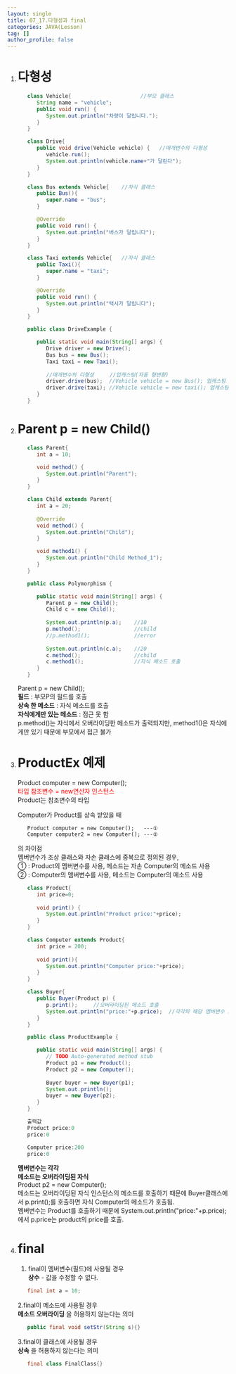 ```yaml
---
layout: single
title: 07_17.다형성과 final
categories: JAVA(Lesson)
tag: []
author_profile: false
---
```


1. # 다형성
   ```java
      class Vehicle{				      //부모 클래스
         String name = "vehicle";
         public void run() {
            System.out.println("차량이 달립니다.");
         }
      }

      class Drive{		
         public void drive(Vehicle vehicle) {	//매개변수의 다형성
            vehicle.run();
            System.out.println(vehicle.name+"가 달린다");
         }
      }

      class Bus extends Vehicle{    //자식 클래스
         public Bus(){
            super.name = "bus";
         }

         @Override
         public void run() {
            System.out.println("버스가 달립니다");
         }
      }

      class Taxi extends Vehicle{	//자식 클래스
         public Taxi(){
            super.name = "taxi";
         }

         @Override
         public void run() {
            System.out.println("택시가 달립니다");
         }
      }

      public class DriveExample {

         public static void main(String[] args) {
            Drive driver = new Drive();
            Bus bus = new Bus();
            Taxi taxi = new Taxi();
            
            //매개변수의 다형성		//업캐스팅(자동 형변환)
            driver.drive(bus);	//Vehicle vehicle = new Bus(); 업캐스팅
            driver.drive(taxi);	//Vehicle vehicle = new taxi(); 업캐스팅
         }
      }
   ```   

1. # Parent p = new Child()
   ```java
      class Parent{
         int a = 10;

         void method() {
            System.out.println("Parent");
         }
      }

      class Child extends Parent{
         int a = 20;
         
         @Override
         void method() {
            System.out.println("Child");
         }

         void method1() {
            System.out.println("Child Method_1");
         }
      }

      public class Polymorphism {

         public static void main(String[] args) {
            Parent p = new Child();
            Child c = new Child();
            
            System.out.println(p.a); 	//10
            p.method();					//child
            //p.method1();				//error
            
            System.out.println(c.a);	//20
            c.method();					//child
            c.method1();				//자식 메소드 호출
         }
      }
   ```   
   Parent p = new Child();   
   __필드__ : 부모P의 필드를 호출   
   __상속 한 메소드__ : 자식 메소드를 호출   
   __자식에게만 있는 메소드__ : 접근 못 함   
   p.method()는 자식에서 오버라이딩한 메소드가 출력되지만, method1()은 자식에게만 있기 때문에 부모에서 접근 불가   


1. # ProductEx 예제

   Product computer = new Computer();   
   <span style="color:red">타입 참조변수 = new연산자 인스턴스</span>   
   Product는 참조변수의 타입   

   Computer가 Product를 상속 받았을 때   
   ```
      Product computer = new Computer();   ---①
      Computer computer2 = new Computer(); ---②
   ```   
   의 차이점   
   멤버변수가 조상 클래스와 자손 클래스에 중복으로 정의된 경우,   
   ① : Product의 멤버변수를 사용, 메소드는 자손 Computer의 메소드 사용   
   ② : Computer의 멤버변수를 사용, 메소드는 Computer의 메소드 사용   

   ```java   
      class Product{
         int price=0;
         
         void print() {
            System.out.println("Product price:"+price);
         }
      }

      class Computer extends Product{
         int price = 200;
         
         void print(){
            System.out.println("Computer price:"+price);
         }
      }

      class Buyer{
         public Buyer(Product p) {
            p.print();     //오버라이딩된 메소드 호출
            System.out.println("price:"+p.price);  //각각의 해당 멤버변수 호출
         }
      }

      public class ProductExample {

         public static void main(String[] args) {
            // TODO Auto-generated method stub
            Product p1 = new Product();
            Product p2 = new Computer();
            
            Buyer buyer = new Buyer(p1);
            System.out.println();
            buyer = new Buyer(p2);
         }
      }

      출력값
      Product price:0
      price:0

      Computer price:200
      price:0
   ```   
   __멤버변수는 각각__   
   __메소드는 오버라이딩된 자식__   
   Product p2 = new Computer();   
   메소드는 오버라이딩된 자식 인스턴스의 메소드를 호출하기 때문에 Buyer클래스에서 p.print();를 호출하면 자식 Computer의 메소드가 호출됨.   
   멤버변수는 Product를 호출하기 때문에 System.out.println("price:"+p.price);에서 p.price는 product의 price를 호출.   

1. # final
   1. final이 멤버변수(필드)에 사용될 경우   
   __상수__ - 값을 수정할 수 없다.   
   ```java
      final int a = 10;
   ```

   2.final이 메소드에 사용될 경우   
   __메소드 오버라이딩__ 을 허용하지 않는다는 의미   
   ```java
      public final void setStr(String s){}
   ```   

   3.final이 클래스에 사용될 경우   
    __상속__ 을 허용하지 않는다는 의미   
   ```java
      final class FinalClass{}
   ```    